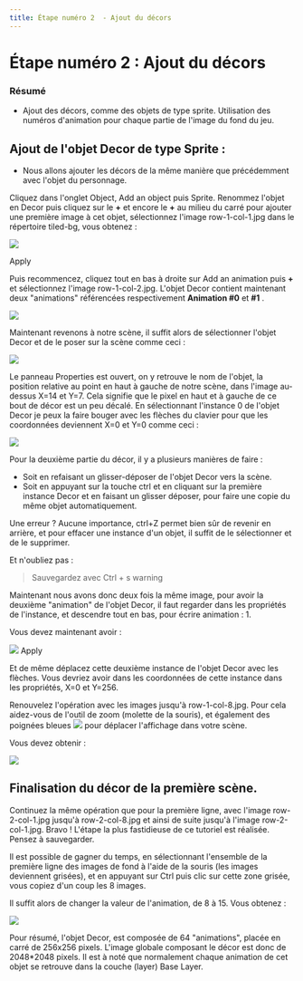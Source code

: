 ```yaml
---
title: Étape numéro 2  - Ajout du décors
---
```

# Étape numéro 2 : Ajout du décors

### Résumé

  * Ajout des décors, comme des objets de type sprite. Utilisation des numéros d'animation pour chaque partie de l'image du fond du jeu.

## Ajout de l'objet Decor de type Sprite :

  * Nous allons ajouter les décors de la même manière que précédemment avec l'objet du personnage.

Cliquez dans l'onglet Object, Add an object puis Sprite. Renommez l'objet en Decor puis cliquez sur le **+** et encore le **+** au milieu du carré pour ajouter une première image à cet objet, sélectionnez l'image row-1-col-1.jpg dans le répertoire tiled-bg, vous obtenez :

![](/fr/gdevelop5/tutorials/isometric-rpg/tuto-rpg-decor-1.png)

Apply

Puis recommencez, cliquez tout en bas à droite sur Add an animation puis **+** et sélectionnez l'image row-1-col-2.jpg. L'objet Decor contient maintenant deux "animations" référencées respectivement **Animation #0** et **#1** .

![](/fr/gdevelop5/tutorials/isometric-rpg/tuto-rpg-decor-2.png)

Maintenant revenons à notre scène, il suffit alors de sélectionner l'objet Decor et de le poser sur la scène comme ceci :

![](/fr/gdevelop5/tutorials/isometric-rpg/tuto-rpg-decor-3.png)

Le panneau Properties est ouvert, on y retrouve le nom de l'objet, la position relative au point en haut à gauche de notre scène, dans l'image au-dessus X=14 et Y=7. Cela signifie que le pixel en haut et à gauche de ce bout de décor est un peu décalé.
En sélectionnant l'instance 0 de l'objet Decor je peux la faire bouger avec les flèches du clavier pour que les coordonnées deviennent X=0 et Y=0 comme ceci :

![](/fr/gdevelop5/tutorials/isometric-rpg/tuto-rpg-decor-4.png)

Pour la deuxième partie du décor, il y a plusieurs manières de faire :

  * Soit en refaisant un glisser-déposer de l'objet Decor vers la scène.
  * Soit en appuyant sur la touche ctrl  et en cliquant sur la première instance Decor et en faisant un glisser déposer, pour faire une copie du même objet automatiquement.

Une erreur ? Aucune importance, ctrl+Z permet bien sûr de revenir en arrière, et pour effacer une instance d'un objet, il suffit de le sélectionner et de le supprimer.

Et n'oubliez pas :

> 
> Sauvegardez avec Ctrl + s
warning


Maintenant nous avons donc deux fois la même image, pour avoir la deuxième "animation" de l'objet Decor, il faut regarder dans les propriétés de l'instance, et descendre tout en bas, pour écrire animation : 1.

Vous devez maintenant avoir :

![](/fr/gdevelop5/tutorials/isometric-rpg/tuto-rpg-decor-5.png)
Apply

Et de même déplacez cette deuxième instance de l'objet Decor avec les flèches. Vous devriez avoir dans les coordonnées de cette instance dans les propriétés, X=0 et Y=256.

Renouvelez l'opération avec les images jusqu'à row-1-col-8.jpg. Pour cela aidez-vous de l'outil de zoom (molette de la souris), et également des poignées bleues ![](/fr/gdevelop5/tutorials/isometric-rpg/tuto-rpg-molette-bleue.png) pour déplacer l'affichage dans votre scène.

Vous devez obtenir :

![](/fr/gdevelop5/tutorials/isometric-rpg/tuto-rpg-images-fond-ligne-1.png)
## Finalisation du décor de la première scène.

Continuez la même opération que pour la première ligne, avec l'image row-2-col-1.jpg jusqu'à row-2-col-8.jpg et ainsi de suite jusqu'à l'image row-2-col-1.jpg. Bravo ! L'étape la plus fastidieuse de ce tutoriel est réalisée.
Pensez à sauvegarder.

Il est possible de gagner du temps, en sélectionnant l'ensemble de la première ligne des images de fond à l'aide de la souris (les images deviennent grisées), et en appuyant sur Ctrl puis clic sur cette zone grisée, vous copiez d'un coup les 8 images.

Il suffit alors de changer la valeur de l'animation, de 8 à 15. Vous obtenez :

![](/fr/gdevelop5/tutorials/isometric-rpg/tuto-rpg-decor-deux-lignes.png)

Pour résumé, l'objet Decor, est composée de 64 "animations", placée en carré de 256x256 pixels.
L'image globale composant le décor est donc de 2048*2048 pixels. Il est à noté que normalement chaque animation de cet objet se retrouve dans la couche (layer) Base Layer.